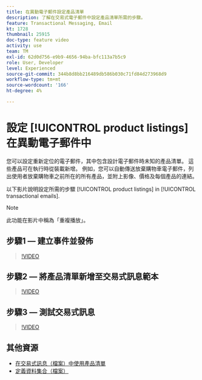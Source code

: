 ```yaml
---
title: 在異動電子郵件設定產品清單
description: 了解在交易式電子郵件中設定產品清單所需的步驟。
feature: Transactional Messaging, Email
kt: 1728
thumbnail: 25915
doc-type: feature video
activity: use
team: TM
exl-id: 62d0d756-e9b9-4656-94ba-bfc113a7b5c9
role: User, Developer
level: Experienced
source-git-commit: 344b8d8bb216489db586b030c71fd84d273968d9
workflow-type: tm+mt
source-wordcount: '166'
ht-degree: 4%

---
```


# 設定 [!UICONTROL product listings] 在異動電子郵件中

您可以設定重新定位的電子郵件，其中包含設計電子郵件時未知的產品清單。 這些產品可在執行時從裝載新增。 例如，您可以自動傳送放棄購物車電子郵件，列出使用者放棄購物車之前所在的所有產品，並附上影像、價格及每個產品的連結。

以下影片說明設定所需的步驟 [!UICONTROL product listings] in [!UICONTROL transactional emails].

>[!NOTE]
>
>此功能在影片中稱為「重複播放」。

## 步驟1 — 建立事件並發佈

>[!VIDEO](https://video.tv.adobe.com/v/25914?quality=12)

## 步驟2 — 將產品清單新增至交易式訊息範本

>[!VIDEO](https://video.tv.adobe.com/v/25915?quality=12)

## 步驟3 — 測試交易式訊息

>[!VIDEO](https://video.tv.adobe.com/v/25916?quality=12)

## 其他資源

* [在交易式訊息（檔案）中使用產品清單](https://experienceleague.adobe.com/docs/campaign-standard/using/communication-channels/transactional-messaging/transactional-message-edition/editing-transactional-message.html?lang=en)
* [定義資料集合（檔案）](https://experienceleague.adobe.com/docs/campaign-standard/using/communication-channels/transactional-messaging/event-configuration/configuring-transactional-event.html?lang=en)
